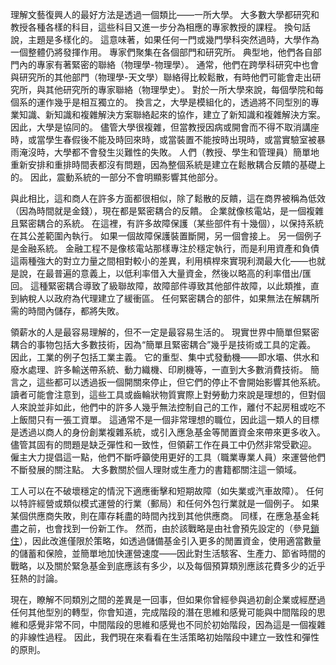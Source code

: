 理解文藝復興人的最好方法是透過一個類比——一所大學。
大多數大學都研究和教授各種各樣的科目，這些科目又進一步分為相應的專家教授的課程。
換句話說，主題是多樣化的。
這意味著，如果任何一門或幾門學科突然過時，大學作為一個整體仍將發揮作用。
專家們聚集在各個部門和研究所。
典型地，他們各自部門內的專家有著緊密的聯絡（物理學-物理學）。
通常，他們在跨學科研究中也會與研究所的其他部門（物理學-天文學）聯絡得比較鬆散，有時他們可能會走出研究所，與其他研究所的專家聯絡（物理學史）。
對於一所大學來說，每個學院和每個系的運作幾乎是相互獨立的。
換言之，大學是模組化的，透過將不同型別的專業知識、新知識和複雜解決方案聯絡起來的協作，建立了新知識和複雜解決方案。
因此，大學是協同的。
儘管大學很複雜，但當教授因病或開會而不得不取消講座時，或當學生春假後不能及時回來時，或當裝置不能按時出現時，或當實驗室被暴雨淹沒時，大學都不會發生災難性的失敗。
人們（教授、學生和管理員）簡單地重新安排和重排時間表都沒有問題，因為整個系統是建立在鬆散耦合反饋的基礎上的。
因此，震動系統的一部分不會明顯影響其他部分。

與此相比，這和商人在許多方面都很相似，除了鬆散的反饋，這在商界被稱為低效（因為時間就是金錢），現在都是緊密耦合的反饋。
企業就像核電站，是一個複雜且緊密耦合的系統。
在這裡，有許多故障保護（某些部件有十幾個），以保持系統在其公差範圍內執行。
如果一個故障保護裝置斷開，另一個會接上。
另一個例子是金融系統。
金融工程不是像核電站那樣專注於穩定執行，而是利用資產和負債這兩種強大的對立力量之間相對較小的差異，利用槓桿來實現利潤最大化——也就是說，在最普遍的意義上，以低利率借入大量資金，然後以略高的利率借出/匯回。
這種緊密耦合導致了級聯故障，故障部件導致其他部件故障，以此類推，直到納稅人以政府為代理建立了緩衝區。
任何緊密耦合的部件，如果無法在解耦所需的時間內儲存，都將失敗。

領薪水的人是最容易理解的，但不一定是最容易生活的。
現實世界中簡單但緊密耦合的事物包括大多數技術，因為“簡單且緊密耦合”幾乎是技術或工具的定義。
因此，工業的例子包括工業主義。
它的重型、集中式發動機——即水壩、供水和廢水處理、許多輸送帶系統、動力織機、印刷機等，一直到大多數消費技術。
簡言之，這些都可以透過扳一個開關來停止，但它們的停止不會開始影響其他系統。
讀者可能會注意到，這些工具或齒輪狀物質實際上對勞動力來說是理想的，但對個人來說並非如此，他們中的許多人幾乎無法控制自己的工作，離付不起房租或吃不上飯間只有一張工資單。
這通常不是一個非常理想的職位，因此這一類人的目標是透過以商人的身份創業複雜系統，或引入應急基金等閒置資金來帶來更多收入。
儘管其固有的問題是缺乏彈性和一致性，但領薪工作在員工中仍然非常受歡迎。
僱主大力提倡這一點，他們不斷呼籲使用更好的工具（職業專業人員）來運營他們不斷發展的關注點。
大多數關於個人理財或生產力的書籍都關注這一領域。

工人可以在不破壞穩定的情況下適應衝擊和短期故障（如失業或汽車故障）。
任何以特許經營或類似模式運營的行業（郵局）和任何外包行業就是一個例子。
如果某個供應商失敗，則在庫存耗盡的時間內找到其他供應商。
同樣，在應急基金耗盡之前，也會找到一份新工作。
然而，由於該戰略是由社會預先設定的（參見[鎖住]()），因此改進僅限於策略，如透過儲備基金引入更多的閒置資金，使用適當數量的儲蓄和保險，並簡單地加快運營速度——因此對生活駭客、生產力、節省時間的戰略，以及關於緊急基金到底應該有多少，以及每個預算類別應該花費多少的近乎狂熱的討論。

現在，瞭解不同類別之間的差異是一回事，但如果你曾經參與過初創企業或經歷過任何其他型別的轉型，你會知道，完成階段的潛在思維和感覺可能與中間階段的思維和感覺非常不同，中間階段的思維和感覺也不同於初始階段，因為這是一個複雜的非線性過程。
因此，我們現在來看看在生活策略初始階段中建立一致性和彈性的原則。

